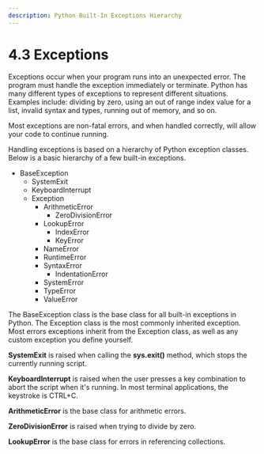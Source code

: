```yaml
---
description: Python Built-In Exceptions Hierarchy
---
```


# 4.3 Exceptions

Exceptions occur when your program runs into an unexpected error. The program must handle the exception immediately or terminate. Python has many different types of exceptions to represent different situations. Examples include: dividing by zero, using an out of range index value for a list, invalid syntax and types, running out of memory, and so on.

Most exceptions are non-fatal errors, and when handled correctly, will allow your code to continue running.

Handling exceptions is based on a hierarchy of Python exception classes. Below is a basic hierarchy of a few built-in exceptions.

* BaseException
  * SystemExit
  * KeyboardInterrupt
  * Exception
    * ArithmeticError
      * ZeroDivisionError
    * LookupError
      * IndexError
      * KeyError
    * NameError
    * RuntimeError
    * SyntaxError
      * IndentationError
    * SystemError
    * TypeError
    * ValueError

The BaseException class is the base class for all built-in exceptions in Python. The Exception class is the most commonly inherited exception. Most errors exceptions inherit from the Exception class, as well as any custom exception you define yourself.

**SystemExit** is raised when calling the **sys.exit()** method, which stops the currently running script.

**KeyboardInterrupt** is raised when the user presses a key combination to abort the script when it's running. In most terminal applications, the keystroke is CTRL+C.

**ArithmeticError** is the base class for arithmetic errors.

**ZeroDivisionError** is raised when trying to divide by zero.

**LookupError** is the base class for errors in referencing collections.


